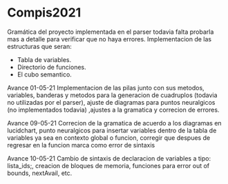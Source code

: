 # Compis2021

Gramática del proyecto implementada en el parser todavia falta probarla mas a detalle para verificar que no haya errores. 
Implementacion de las estructuras que seran:
- Tabla de variables.  
- Directorio de funciones.
- El cubo semantico.

Avance 01-05-21
Implementacion de las pilas junto con sus metodos, variables, banderas y metodos para la generacion de cuadruplos (todavia no utilizadas por el parser), ajuste de diagramas para puntos neuralgicos (no implementados todavia) ,ajustes a la gramatica y correcion de errores.

Avance 09-05-21
Correcion de la gramatica de acuerdo a los diagramas en lucidchart, punto neuralgicos para insertar variables dentro de la tabla de variables ya sea en contexto global o funcion, corregir que despues de regresar en la funcion marca como error de sintaxis

Avance 10-05-21
Cambio de sintaxis de declaracion de variables a tipo: lista_ids;, creacion de bloques de memoria, funciones para error out of bounds, nextAvail, etc.

